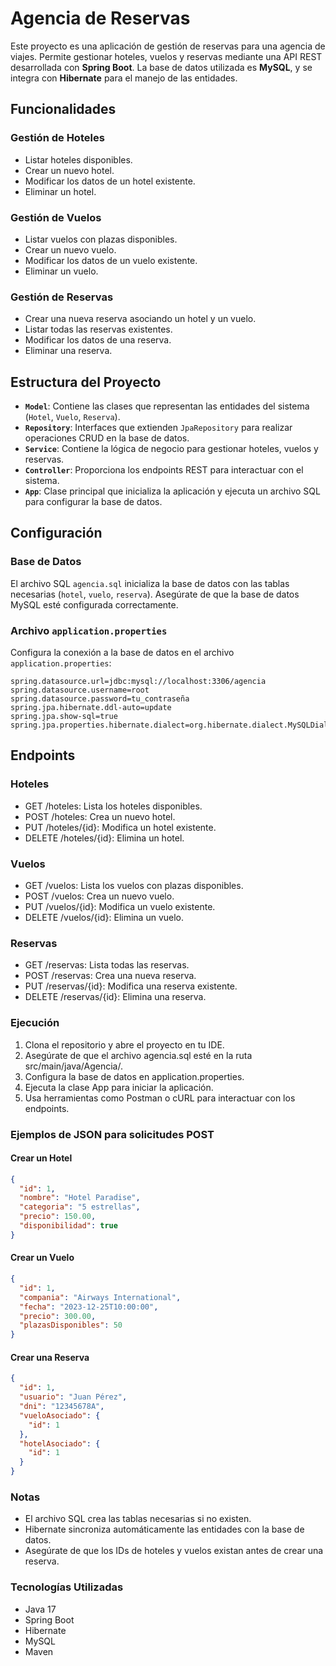 # Agencia de Reservas

Este proyecto es una aplicación de gestión de reservas para una agencia de viajes. Permite gestionar hoteles, vuelos y reservas mediante una API REST desarrollada con **Spring Boot**. La base de datos utilizada es **MySQL**, y se integra con **Hibernate** para el manejo de las entidades.

## Funcionalidades

### Gestión de Hoteles
- Listar hoteles disponibles.
- Crear un nuevo hotel.
- Modificar los datos de un hotel existente.
- Eliminar un hotel.

### Gestión de Vuelos
- Listar vuelos con plazas disponibles.
- Crear un nuevo vuelo.
- Modificar los datos de un vuelo existente.
- Eliminar un vuelo.

### Gestión de Reservas
- Crear una nueva reserva asociando un hotel y un vuelo.
- Listar todas las reservas existentes.
- Modificar los datos de una reserva.
- Eliminar una reserva.

## Estructura del Proyecto

- **`Model`**: Contiene las clases que representan las entidades del sistema (`Hotel`, `Vuelo`, `Reserva`).
- **`Repository`**: Interfaces que extienden `JpaRepository` para realizar operaciones CRUD en la base de datos.
- **`Service`**: Contiene la lógica de negocio para gestionar hoteles, vuelos y reservas.
- **`Controller`**: Proporciona los endpoints REST para interactuar con el sistema.
- **`App`**: Clase principal que inicializa la aplicación y ejecuta un archivo SQL para configurar la base de datos.

## Configuración

### Base de Datos
El archivo SQL `agencia.sql` inicializa la base de datos con las tablas necesarias (`hotel`, `vuelo`, `reserva`). Asegúrate de que la base de datos MySQL esté configurada correctamente.

### Archivo `application.properties`
Configura la conexión a la base de datos en el archivo `application.properties`:

```properties
spring.datasource.url=jdbc:mysql://localhost:3306/agencia
spring.datasource.username=root
spring.datasource.password=tu_contraseña
spring.jpa.hibernate.ddl-auto=update
spring.jpa.show-sql=true
spring.jpa.properties.hibernate.dialect=org.hibernate.dialect.MySQLDialect
```
## Endpoints
### Hoteles
- GET /hoteles: Lista los hoteles disponibles.
- POST /hoteles: Crea un nuevo hotel.
- PUT /hoteles/{id}: Modifica un hotel existente.
- DELETE /hoteles/{id}: Elimina un hotel.
### Vuelos
- GET /vuelos: Lista los vuelos con plazas disponibles.
- POST /vuelos: Crea un nuevo vuelo.
- PUT /vuelos/{id}: Modifica un vuelo existente.
- DELETE /vuelos/{id}: Elimina un vuelo.
### Reservas
- GET /reservas: Lista todas las reservas.
- POST /reservas: Crea una nueva reserva.
- PUT /reservas/{id}: Modifica una reserva existente.
- DELETE /reservas/{id}: Elimina una reserva.
### Ejecución
1. Clona el repositorio y abre el proyecto en tu IDE.
2. Asegúrate de que el archivo agencia.sql esté en la ruta src/main/java/Agencia/.
3. Configura la base de datos en application.properties.
4. Ejecuta la clase App para iniciar la aplicación.
5. Usa herramientas como Postman o cURL para interactuar con los endpoints.
### Ejemplos de JSON para solicitudes POST

#### Crear un Hotel
```json
{
  "id": 1,
  "nombre": "Hotel Paradise",
  "categoria": "5 estrellas",
  "precio": 150.00,
  "disponibilidad": true
}
```
#### Crear un Vuelo
```json
{
  "id": 1,
  "compania": "Airways International",
  "fecha": "2023-12-25T10:00:00",
  "precio": 300.00,
  "plazasDisponibles": 50
}
```
#### Crear una Reserva
```json
{
  "id": 1,
  "usuario": "Juan Pérez",
  "dni": "12345678A",
  "vueloAsociado": {
    "id": 1
  },
  "hotelAsociado": {
    "id": 1
  }
}
```
### Notas
- El archivo SQL crea las tablas necesarias si no existen.
- Hibernate sincroniza automáticamente las entidades con la base de datos.
- Asegúrate de que los IDs de hoteles y vuelos existan antes de crear una reserva.
### Tecnologías Utilizadas
- Java 17
- Spring Boot
- Hibernate
- MySQL
- Maven
